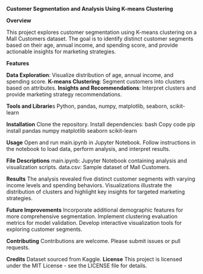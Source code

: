 **Customer Segmentation and Analysis Using K-means Clustering**

**Overview**


This project explores customer segmentation using K-means clustering on a Mall Customers dataset. The goal is to identify distinct customer segments based on their age, annual income, and spending score, and provide actionable insights for marketing strategies.

**Features**

**Data Exploration**: Visualize distribution of age, annual income, and spending score.
**K-means Clustering**: Segment customers into clusters based on attributes.
**Insights and Recommendations**: Interpret clusters and provide marketing strategy recommendations.


**Tools and Librarie**s
Python, pandas, numpy, matplotlib, seaborn, scikit-learn


**Installation**
Clone the repository.
Install dependencies:
bash
Copy code
pip install pandas numpy matplotlib seaborn scikit-learn

**Usage**
Open and run main.ipynb in Jupyter Notebook.
Follow instructions in the notebook to load data, perform analysis, and interpret results.


**File Descriptions**
main.ipynb: Jupyter Notebook containing analysis and visualization scripts.
data.csv: Sample dataset of Mall Customers.


**Results**
The analysis revealed five distinct customer segments with varying income levels and spending behaviors. Visualizations illustrate the distribution of clusters and highlight key insights for targeted marketing strategies.

**Future Improvements**
Incorporate additional demographic features for more comprehensive segmentation.
Implement clustering evaluation metrics for model validation.
Develop interactive visualization tools for exploring customer segments.


**Contributing**
Contributions are welcome. Please submit issues or pull requests.

**Credits**
Dataset sourced from Kaggle.
**License**
This project is licensed under the MIT License - see the LICENSE file for details.
